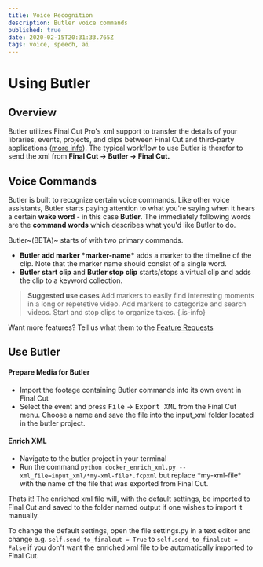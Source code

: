 ```yaml
---
title: Voice Recognition
description: Butler voice commands
published: true
date: 2020-02-15T20:31:33.765Z
tags: voice, speech, ai
---
```


# Using Butler

## Overview

Butler utilizes Final Cut Pro's xml support to transfer the details of your libraries, events, projects, and clips between Final Cut and third-party applications ([more info](https://support.apple.com/guide/final-cut-pro/use-xml-to-transfer-projects-verdbd66ae/mac)). The typical workflow to use Butler is therefor to send the xml from **Final Cut &rarr; Butler &rarr; Final Cut.**


## Voice Commands

Butler is built to recognize certain voice commands. Like other voice assistants, Butler starts paying attention to what you're saying when it hears a certain **wake word** - in this case **Butler**. The immediately following words are the **command words** which describes what you'd like Butler to do.

Butler~(BETA)~ starts of with two primary commands.
- **Butler add marker \*marker-name\*** adds a marker to the timeline of the clip. Note that the marker name should consist of a single word.
- **Butler start clip** and **Butler stop clip** starts/stops a virtual clip and adds the clip to a keyword collection.

> **Suggested use cases**
Add markers to easily find interesting moments in a long or repetetive video.
Add markers to categorize and search videos.
Start and stop clips to organize takes.
{.is-info}

Want more features? Tell us what  them to the [Feature Requests](TODO)

## Use Butler
#### Prepare Media for Butler
- Import the footage containing Butler commands into its own event in Final Cut
- Select the event and press <kbd>File</kbd> &rarr; <kbd>Export XML</kbd> from the Final Cut menu. Choose a name and save the file into the input_xml folder located in the butler project.

#### Enrich XML
- Navigate to the butler project in your terminal
- Run the command `python docker_enrich_xml.py --xml_file=input_xml/*my-xml-file*.fcpxml` but replace \*my-xml-file\* with the name of the file that was exported from Final Cut.

Thats it! The enriched xml file will, with the default settings, be imported to Final Cut and saved to the folder named output if one wishes to import it manually. 

To change the default settings, open the file settings\.py in a text editor and change e.g. `self.send_to_finalcut = True` to `self.send_to_finalcut = False` if you don't want the enriched xml file to be automatically imported to Final Cut.
